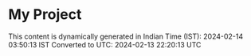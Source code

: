 # My Project

This content is dynamically generated in Indian Time (IST): 2024-02-14 03:50:13 IST
Converted to UTC: 2024-02-13 22:20:13 UTC
